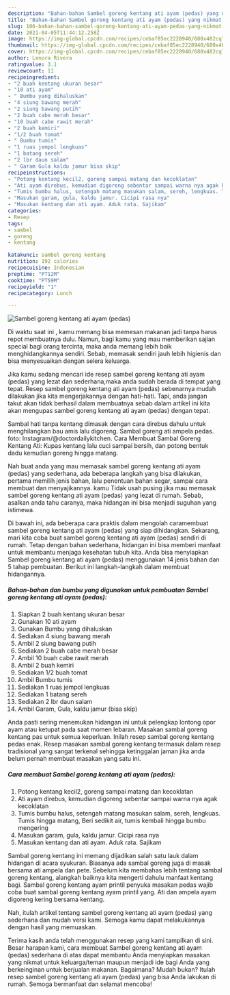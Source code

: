 ```yaml
---
description: "Bahan-bahan Sambel goreng kentang ati ayam (pedas) yang nikmat Untuk Jualan"
title: "Bahan-bahan Sambel goreng kentang ati ayam (pedas) yang nikmat Untuk Jualan"
slug: 106-bahan-bahan-sambel-goreng-kentang-ati-ayam-pedas-yang-nikmat-untuk-jualan
date: 2021-04-05T11:44:12.258Z
image: https://img-global.cpcdn.com/recipes/cebaf85ec2228940/680x482cq70/sambel-goreng-kentang-ati-ayam-pedas-foto-resep-utama.jpg
thumbnail: https://img-global.cpcdn.com/recipes/cebaf85ec2228940/680x482cq70/sambel-goreng-kentang-ati-ayam-pedas-foto-resep-utama.jpg
cover: https://img-global.cpcdn.com/recipes/cebaf85ec2228940/680x482cq70/sambel-goreng-kentang-ati-ayam-pedas-foto-resep-utama.jpg
author: Lenora Rivera
ratingvalue: 3.1
reviewcount: 11
recipeingredient:
- "2 buah kentang ukuran besar"
- "10 ati ayam"
- " Bumbu yang dihaluskan"
- "4 siung bawang merah"
- "2 siung bawang putih"
- "2 buah cabe merah besar"
- "10 buah cabe rawit merah"
- "2 buah kemiri"
- "1/2 buah tomat"
- " Bumbu tumis"
- "1 ruas jempol lengkuas"
- "1 batang sereh"
- "2 lbr daun salam"
- " Garam Gula kaldu jamur bisa skip"
recipeinstructions:
- "Potong kentang kecil2, goreng sampai matang dan kecoklatan"
- "Ati ayam direbus, kemudian digoreng sebentar sampai warna nya agak kecoklatan"
- "Tumis bumbu halus, setengah matang masukan salam, sereh, lengkuas. Tumis hingga matang, Beri sedikit air, tumis kembali hingga bumbu mengering"
- "Masukan garam, gula, kaldu jamur. Cicipi rasa nya"
- "Masukan kentang dan ati ayam. Aduk rata. Sajikam"
categories:
- Resep
tags:
- sambel
- goreng
- kentang

katakunci: sambel goreng kentang 
nutrition: 192 calories
recipecuisine: Indonesian
preptime: "PT12M"
cooktime: "PT59M"
recipeyield: "1"
recipecategory: Lunch

---
```



![Sambel goreng kentang ati ayam (pedas)](https://img-global.cpcdn.com/recipes/cebaf85ec2228940/680x482cq70/sambel-goreng-kentang-ati-ayam-pedas-foto-resep-utama.jpg)

Di waktu  saat ini , kamu memang bisa memesan makanan jadi tanpa harus repot membuatnya dulu. Namun, bagi kamu yang mau memberikan sajian special bagi orang tercinta, maka anda memang lebih baik menghidangkannya sendiri. Sebab, memasak sendiri jauh lebih higienis dan bisa menyesuaikan dengan selera keluarga.

Jika kamu sedang mencari ide resep sambel goreng kentang ati ayam (pedas) yang lezat dan sederhana,maka anda sudah berada di tempat yang tepat. Resep sambel goreng kentang ati ayam (pedas)  sebenarnya mudah dilakukan jika kita mengerjakannya dengan hati-hati. Tapi, anda jangan takut akan tidak berhasil dalam membuatnya 
sebab dalam artikel ini kita akan mengupas sambel goreng kentang ati ayam (pedas) dengan tepat.  

Sambal hati tanpa kentang dimasak dengan cara direbus dahulu untuk menghilangkan bau amis lalu digoreng. Sambal goreng ati ampela pedas. foto: Instagram/@doctordailykitchen. Cara Membuat Sambal Goreng Kentang Ati: Kupas kentang lalu cuci sampai bersih, dan potong bentuk dadu kemudian goreng hingga matang.

Nah buat anda yang mau memasak sambel goreng kentang ati ayam (pedas) yang sederhana, ada beberapa langkah yang bisa dilakukan, pertama memilih jenis bahan, lalu penentuan bahan segar, sampai cara membuat dan menyajikannya. kamu Tidak usah pusing jika mau memasak sambel goreng kentang ati ayam (pedas) yang lezat di rumah. Sebab, asalkan anda  tahu caranya, maka hidangan ini bisa menjadi suguhan yang istimewa.

Di bawah ini, ada beberapa cara praktis  dalam mengolah caramembuat sambel goreng kentang ati ayam (pedas) yang siap dihidangkan. Sekarang, mari kita coba buat sambel goreng kentang ati ayam (pedas) sendiri di rumah. Tetap dengan bahan sederhana, hidangan ini bisa memberi manfaat untuk membantu menjaga kesehatan tubuh kita. Anda bisa menyiapkan Sambel goreng kentang ati ayam (pedas) menggunakan 14 jenis bahan dan 5 tahap pembuatan. Berikut ini langkah-langkah dalam membuat hidangannya.

<!--inarticleads1-->

##### Bahan-bahan dan bumbu yang digunakan untuk pembuatan Sambel goreng kentang ati ayam (pedas):

1. Siapkan 2 buah kentang ukuran besar
1. Gunakan 10 ati ayam
1. Gunakan  Bumbu yang dihaluskan
1. Sediakan 4 siung bawang merah
1. Ambil 2 siung bawang putih
1. Sediakan 2 buah cabe merah besar
1. Ambil 10 buah cabe rawit merah
1. Ambil 2 buah kemiri
1. Sediakan 1/2 buah tomat
1. Ambil  Bumbu tumis
1. Sediakan 1 ruas jempol lengkuas
1. Sediakan 1 batang sereh
1. Sediakan 2 lbr daun salam
1. Ambil  Garam, Gula, kaldu jamur (bisa skip)


Anda pasti sering menemukan hidangan ini untuk pelengkap lontong opor ayam atau ketupat pada saat momen lebaran. Masakan sambal goreng kentang pas untuk semua keperluan. Inilah resep sambal goreng kentang pedas enak. Resep masakan sambal goreng kentang termasuk dalam resep tradisional yang sangat terkenal sehingga ketinggalan jaman jika anda belum pernah membuat masakan yang satu ini. 

<!--inarticleads2-->

##### Cara membuat Sambel goreng kentang ati ayam (pedas):

1. Potong kentang kecil2, goreng sampai matang dan kecoklatan
1. Ati ayam direbus, kemudian digoreng sebentar sampai warna nya agak kecoklatan
1. Tumis bumbu halus, setengah matang masukan salam, sereh, lengkuas. Tumis hingga matang, Beri sedikit air, tumis kembali hingga bumbu mengering
1. Masukan garam, gula, kaldu jamur. Cicipi rasa nya
1. Masukan kentang dan ati ayam. Aduk rata. Sajikam


Sambal goreng kentang ini memang dijadikan salah satu lauk dalam hidangan di acara syukuran. Biasanya ada sambal goreng juga di masak bersama ati ampela dan pete. Sebelum kita membahas lebih tentang sambal goreng kentang, alangkah baiknya kita mengerti dahulu manfaat kentang bagi. Sambal goreng kentang ayam printil penyuka masakan pedas wajib coba buat sambal goreng kentang ayam printil yang. Ati dan ampela ayam digoreng kering bersama kentang. 

Nah, itulah artikel tentang  sambel goreng kentang ati ayam (pedas)  yang sederhana dan mudah versi kami. Semoga kamu dapat melakukannya dengan hasil yang memuaskan. 

Terima kasih anda telah menggunakan resep yang kami tampilkan di sini. Besar harapan kami, cara membuat  Sambel goreng kentang ati ayam (pedas) sederhana di atas dapat membantu Anda menyiapkan masakan yang nikmat untuk keluarga/teman maupun menjadi ide bagi Anda yang berkeinginan untuk berjualan makanan. Bagaimana? Mudah bukan? Itulah resep sambel goreng kentang ati ayam (pedas) yang bisa Anda lakukan di rumah. Semoga bermanfaat dan selamat mencoba!

